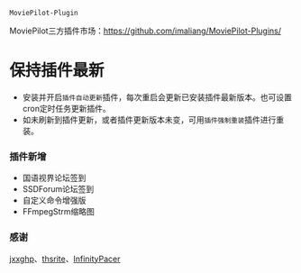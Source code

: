    MoviePilot-Plugin

MoviePilot三方插件市场：https://github.com/imaliang/MoviePilot-Plugins/

# 保持插件最新

- 安装并开启`插件自动更新`插件，每次重启会更新已安装插件最新版本。也可设置cron定时任务更新插件。
- 如未刷新到插件更新，或者插件更新版本未变，可用`插件强制重装`插件进行重装。

### 插件新增

- 国语视界论坛签到
- SSDForum论坛签到
- 自定义命令增强版
- FFmpegStrm缩略图

### 感谢

[jxxghp](https://github.com/jxxghp)、[thsrite](https://github.com/thsrite)、[InfinityPacer](https://github.com/InfinityPacer)
